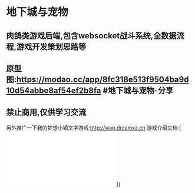 # 地下城与宠物
## 肉鸽类游戏后端,包含websocket战斗系统,全数据流程,游戏开发策划思路等
## 原型图:https://modao.cc/app/8fc318e513f9504ba9d10d54abbe8af54ef2b8fa #地下城与宠物-分享  
## 禁止商用,仅供学习交流
另外推广一下我的梦想小镇文字游戏:http://wap.dreamxz.cn
游戏介绍文档:[![梦想小镇](./梦想小镇休闲经营类文字游戏介绍书.pdf)](
